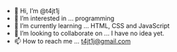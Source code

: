 - 👋 Hi, I’m @t4jt1j
- 👀 I’m interested in ... programming
- 🌱 I’m currently learning ... HTML, CSS and JavaScript
- 💞️ I’m looking to collaborate on ... I have no idea yet.
- 📫 How to reach me ... t4jt1j@gmail.com

<!---
t4jt1j/t4jt1j is a ✨ special ✨ repository because its `README.md` (this file) appears on your GitHub profile.
You can click the Preview link to take a look at your changes.
--->
